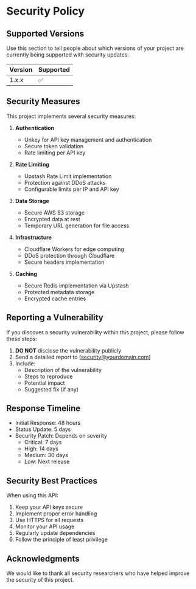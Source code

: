 # Security Policy

## Supported Versions

Use this section to tell people about which versions of your project are currently being supported with security updates.

| Version | Supported          |
| ------- | ------------------ |
| 1.x.x   | :white_check_mark: |

## Security Measures

This project implements several security measures:

1. **Authentication**

    - Unkey for API key management and authentication
    - Secure token validation
    - Rate limiting per API key

2. **Rate Limiting**

    - Upstash Rate Limit implementation
    - Protection against DDoS attacks
    - Configurable limits per IP and API key

3. **Data Storage**

    - Secure AWS S3 storage
    - Encrypted data at rest
    - Temporary URL generation for file access

4. **Infrastructure**

    - Cloudflare Workers for edge computing
    - DDoS protection through Cloudflare
    - Secure headers implementation

5. **Caching**
    - Secure Redis implementation via Upstash
    - Protected metadata storage
    - Encrypted cache entries

## Reporting a Vulnerability

If you discover a security vulnerability within this project, please follow these steps:

1. **DO NOT** disclose the vulnerability publicly
2. Send a detailed report to [security@yourdomain.com]
3. Include:
    - Description of the vulnerability
    - Steps to reproduce
    - Potential impact
    - Suggested fix (if any)

## Response Timeline

- Initial Response: 48 hours
- Status Update: 5 days
- Security Patch: Depends on severity
    - Critical: 7 days
    - High: 14 days
    - Medium: 30 days
    - Low: Next release

## Security Best Practices

When using this API:

1. Keep your API keys secure
2. Implement proper error handling
3. Use HTTPS for all requests
4. Monitor your API usage
5. Regularly update dependencies
6. Follow the principle of least privilege

## Acknowledgments

We would like to thank all security researchers who have helped improve the security of this project.
